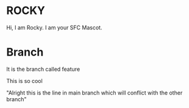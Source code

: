 # ROCKY

Hi, I am Rocky.
I am your SFC Mascot.

# Branch
It is the branch called feature


This is so cool

"Alright this is the line in main branch which will conflict with the other branch"